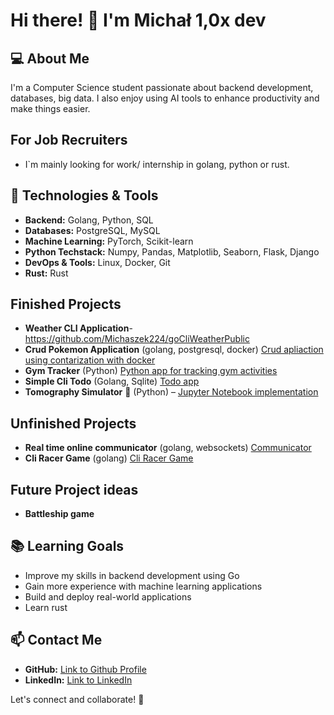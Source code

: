 # Hi there! 👋 I'm Michał 1,0x dev

## 💻 About Me
I'm a Computer Science student passionate about backend development, databases, big data. I also enjoy using AI tools to enhance productivity and make things easier.

## For Job Recruiters
- I`m mainly looking for work/ internship in golang, python or rust. 


## 🚀 Technologies & Tools
- **Backend:** Golang, Python, SQL
- **Databases:** PostgreSQL, MySQL
- **Machine Learning:** PyTorch, Scikit-learn
- **Python Techstack:** Numpy, Pandas, Matplotlib, Seaborn, Flask, Django
- **DevOps & Tools:** Linux, Docker, Git
- **Rust:** Rust

## Finished Projects
- **Weather CLI Application**- https://github.com/Michaszek224/goCliWeatherPublic
- **Crud Pokemon Application** (golang, postgresql, docker) [Crud apliaction using contarization with docker](https://github.com/Michaszek224/pokemonapp)
- **Gym Tracker** (Python) [Python app for tracking gym activities](https://github.com/Michaszek224/gymTracker)
- **Simple Cli Todo** (Golang, Sqlite) [Todo app](https://github.com/Michaszek224/cliGolangAppTodo)
- **Tomography Simulator** 🏥 (Python) – [Jupyter Notebook implementation](https://github.com/Michaszek224/informatykaWMedycynie/tree/main/tomograf)

## Unfinished Projects
- **Real time online communicator** (golang, websockets) [Communicator](https://github.com/Michaszek224/realTimeCommunicator)
- **Cli Racer Game** (golang) [Cli Racer Game](https://github.com/Michaszek224/racerCli)

## Future Project ideas
- **Battleship game**


## 📚 Learning Goals
- Improve my skills in backend development using Go
- Gain more experience with machine learning applications
- Build and deploy real-world applications
- Learn rust

## 📫 Contact Me
- **GitHub:** [Link to Github Profile](https://github.com/Michaszek224)
- **LinkedIn:** [Link to LinkedIn](https://www.linkedin.com/in/michał-puńko224/)

Let's connect and collaborate! 🚀

